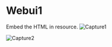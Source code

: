 # Webui1
Embed the HTML in resource.
![Capture1](https://github.com/alas82/Webui1/assets/65008114/d6cdc1ae-6b5c-43a1-8970-20cd21e7bb7a)


![Capture2](https://github.com/alas82/Webui1/assets/65008114/f5956ecc-474d-4bb7-9cc4-ef039c64a0c5)




